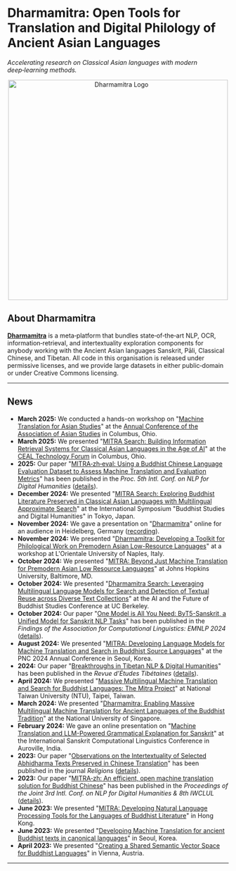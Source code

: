 # Dharmamitra: Open Tools for Translation and Digital Philology of Ancient Asian Languages

*Accelerating research on Classical Asian languages with modern deep‑learning methods.*


<div align="center">
  <img src="assets/guides-logo-animated.webp" alt="Dharmamitra Logo" width="500" style="animation-iteration-count: 1;">
</div>

## About Dharmamitra

**[Dharmamitra](https://dharmamitra.org)** is a meta‑platform that bundles state‑of‑the‑art NLP, OCR, information‑retrieval, and intertextuality exploration components for anybody working with the Ancient Asian languages Sanskrit, Pāli, Classical Chinese, and Tibetan. All code in this organisation is released under permissive licenses, and we provide large datasets in either public‑domain or under Creative Commons licensing.

---

## News

*   **March 2025:** We conducted a hands-on workshop on "[Machine Translation for Asian Studies](https://dharmamitra.github.io/dharmamitra-guides/presentations/#machine-translation-for-asian-studies)" at the [Annual Conference of the Association of Asian Studies](https://www.asianstudies.org/conference/) in Columbus, Ohio.
*   **March 2025:** We presented "[MITRA Search: Building Information Retrieval Systems for Classical Asian Languages in the Age of AI](https://dharmamitra.github.io/dharmamitra-guides/presentations/#mitra-search-building-information-retrieval-systems-for-classical-asian-languages-in-the-age-of-ai)" at the [CEAL Technology Forum](https://www.eastasianlib.org/) in Columbus, Ohio.
*   **2025:** Our paper "[MITRA‑zh‑eval: Using a Buddhist Chinese Language Evaluation Dataset to Assess Machine Translation and Evaluation Metrics](https://aclanthology.org/2025.nlp4dh-1.12/)" has been published in the *Proc. 5th Intl. Conf. on NLP for Digital Humanities* ([details](https://dharmamitra.github.io/dharmamitra-guides/publications/#2025)).
*   **December 2024:** We presented "[MITRA Search: Exploring Buddhist Literature Preserved in Classical Asian Languages with Multilingual Approximate Search](https://dharmamitra.github.io/dharmamitra-guides/presentations/#mitra-search-exploring-buddhist-literature-preserved-in-classical-asian-languages-with-multilingual-approximate-search)" at the International Symposium "Buddhist Studies and Digital Humanities" in Tokyo, Japan.
*   **November 2024:** We gave a presentation on "[Dharmamitra](https://dharmamitra.github.io/dharmamitra-guides/presentations/#dharmamitra)" online for an audience in Heidelberg, Germany ([recording](https://www.youtube.com/watch?v=SMD6RGr-w9Q)).
*   **November 2024:** We presented "[Dharmamitra: Developing a Toolkit for Philological Work on Premodern Asian Low-Resource Languages](https://dharmamitra.github.io/dharmamitra-guides/presentations/#dharmamitra-developing-a-toolkit-for-philological-work-on-premodern-asian-low-resource-languages)" at a workshop at L'Orientale University of Naples, Italy.
*   **October 2024:** We presented "[MITRA: Beyond Just Machine Translation for Premodern Asian Low Resource Languages](https://dharmamitra.github.io/dharmamitra-guides/presentations/#mitra-beyond-just-machine-translation-for-premodern-asian-low-resource-languages)" at Johns Hopkins University, Baltimore, MD.
*   **October 2024:** We presented "[Dharmamitra Search: Leveraging Multilingual Language Models for Search and Detection of Textual Reuse across Diverse Text Collections](https://dharmamitra.github.io/dharmamitra-guides/presentations/#dharmamitra-search-leveraging-multilingual-language-models-for-search-and-detection-of-textual-reuse-across-diverse-text-collections)" at the AI and the Future of Buddhist Studies Conference at UC Berkeley.
*   **October 2024:** Our paper "[One Model is All You Need: ByT5-Sanskrit, a Unified Model for Sanskrit NLP Tasks](https://aclanthology.org/2024.findings-emnlp.805/)" has been published in the *Findings of the Association for Computational Linguistics: EMNLP 2024* ([details](https://dharmamitra.github.io/dharmamitra-guides/publications/#2024)).
*   **August 2024:** We presented "[MITRA: Developing Language Models for Machine Translation and Search in Buddhist Source Languages](https://dharmamitra.github.io/dharmamitra-guides/presentations/#mitra-developing-language-models-for-machine-translation-and-search-in-buddhist-source-languages)" at the PNC 2024 Annual Conference in Seoul, Korea.
*   **2024:** Our paper "[Breakthroughs in Tibetan NLP & Digital Humanities](https://www.asian-studies.org/publications/Revue-Etudes-Tibetaines/)" has been published in the *Revue d’Études Tibétaines* ([details](https://dharmamitra.github.io/dharmamitra-guides/publications/#2024)).
*   **April 2024:** We presented "[Massive Multilingual Machine Translation and Search for Buddhist Languages: The Mitra Project](https://dharmamitra.github.io/dharmamitra-guides/presentations/#massive-multilingual-machine-translation-and-search-for-buddhist-languages-the-mitra-project)" at National Taiwan University (NTU), Taipei, Taiwan.
*   **March 2024:** We presented "[Dharmamitra: Enabling Massive Multilingual Machine Translation for Ancient Languages of the Buddhist Tradition](https://dharmamitra.github.io/dharmamitra-guides/presentations/#dharmamitra-enabling-massive-multilingual-machine-translation-for-ancient-languages-of-the-buddhist-tradition)" at the National University of Singapore.
*   **February 2024:** We gave an online presentation on "[Machine Translation and LLM-Powered Grammatical Explanation for Sanskrit](https://dharmamitra.github.io/dharmamitra-guides/presentations/#machine-translation-and-llm-powered-grammatical-explanation-for-sanskrit)" at the International Sanskrit Computational Linguistics Conference in Auroville, India.
*   **2023:** Our paper "[Observations on the Intertextuality of Selected Abhidharma Texts Preserved in Chinese Translation](https://doi.org/10.3390/rel14070911)" has been published in the journal *Religions* ([details](https://dharmamitra.github.io/dharmamitra-guides/publications/#2023)).
*   **2023:** Our paper "[MITRA‑zh: An efficient, open machine translation solution for Buddhist Chinese](https://aclanthology.org/2023.nlp4dh-1.29/)" has been published in the *Proceedings of the Joint 3rd Intl. Conf. on NLP for Digital Humanities & 8th IWCLUL* ([details](https://dharmamitra.github.io/dharmamitra-guides/publications/#2023)).
*   **June 2023:** We presented "[MITRA: Developing Natural Language Processing Tools for the Languages of Buddhist Literature](https://dharmamitra.github.io/dharmamitra-guides/presentations/#mitra-developing-natural-language-processing-tools-for-the-languages-of-buddhist-literature)" in Hong Kong.
*   **June 2023:** We presented "[Developing Machine Translation for ancient Buddhist texts in canonical languages](https://dharmamitra.github.io/dharmamitra-guides/presentations/#developing-machine-translation-for-ancient-buddhist-texts-in-canonical-languages)" in Seoul, Korea.
*   **April 2023:** We presented "[Creating a Shared Semantic Vector Space for Buddhist Languages](https://dharmamitra.github.io/dharmamitra-guides/presentations/#creating-a-shared-semantic-vector-space-for-buddhist-languages)" in Vienna, Austria.

--- 